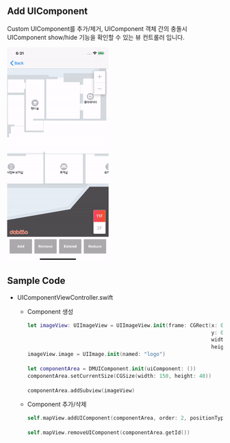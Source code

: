 ## Add UIComponent

Custom UIComponent를 추가/제거,
UIComponent 객체 간의 충돌시 UIComponent show/hide 기능을 확인할 수 있는 뷰 컨트롤러 입니다.

<img src="sample_uiComponent.gif" width="236.5" height="500" />


## Sample Code

* UIComponentViewController.swift

  * Component 생성

    ```swift
    let imageView: UIImageView = UIImageView.init(frame: CGRect(x: 0.0, 
                                                                y: 0.0, 
                                                                width: 150, 
                                                                height: 40))
    imageView.image = UIImage.init(named: "logo")
            
    let componentArea = DMUIComponent.init(uiComponent: ())
    componentArea.setCurrentSize(CGSize(width: 150, height: 40))
            
    componentArea.addSubview(imageView)
    ```

  * Component 추가/삭제

    ```swift
    self.mapView.addUIComponent(componentArea, order: 2, positionType: TOP_LEFT)
    
    self.mapView.removeUIComponent(componentArea.getId())
    ```
